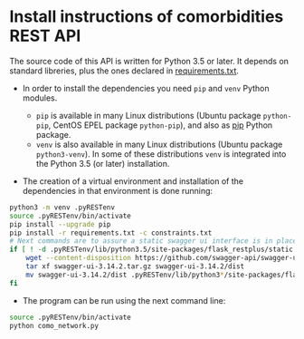 # Install instructions of comorbidities REST API

The source code of this API is written for Python 3.5 or later. It depends on standard libreries, plus the ones declared in [requirements.txt](requirements.txt).

* In order to install the dependencies you need `pip` and `venv` Python modules.
	- `pip` is available in many Linux distributions (Ubuntu package `python-pip`, CentOS EPEL package `python-pip`), and also as [pip](https://pip.pypa.io/en/stable/) Python package.
	- `venv` is also available in many Linux distributions (Ubuntu package `python3-venv`). In some of these distributions `venv` is integrated into the Python 3.5 (or later) installation.

* The creation of a virtual environment and installation of the dependencies in that environment is done running:

```bash
python3 -m venv .pyRESTenv
source .pyRESTenv/bin/activate
pip install --upgrade pip
pip install -r requirements.txt -c constraints.txt
# Next commands are to assure a static swagger ui interface is in place
if [ ! -d .pyRESTenv/lib/python3.5/site-packages/flask_restplus/static ] ; then
	wget --content-disposition https://github.com/swagger-api/swagger-ui/archive/v3.14.2.tar.gz
	tar xf swagger-ui-3.14.2.tar.gz swagger-ui-3.14.2/dist
	mv swagger-ui-3.14.2/dist .pyRESTenv/lib/python3*/site-packages/flask_restplus/static && rmdir swagger-ui-3.14.2
fi
```

* The program can be run using the next command line:

```bash
source .pyRESTenv/bin/activate
python como_network.py
```
